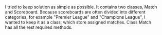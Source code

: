 I tried to keep solution as simple as possible. It contains two classes, Match and Scoreboard.
Because scoreboards are often divided into different
categories, for example "Premier League" and "Champions League",
I wanted to keep it as a class, which store assigned
matches. Class Match has all the rest required methods.

